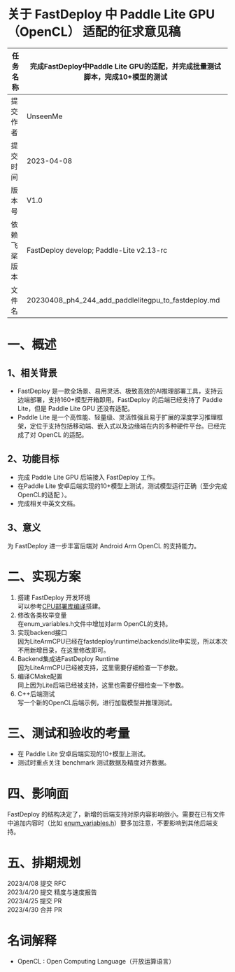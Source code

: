 # 关于 FastDeploy 中 Paddle Lite GPU（OpenCL） 适配的征求意见稿

| 任务名称                                                       | 完成FastDeploy中Paddle Lite GPU的适配，并完成批量测试脚本，完成10+模型的测试                                  | 
|----------------------------------------------------------|-------------------------------------------|
| 提交作者   | UnseenMe  | 
| 提交时间   | 2023-04-08 | 
| 版本号  | V1.0 | 
| 依赖飞桨版本 | FastDeploy develop;  Paddle-Lite v2.13-rc              | 
| 文件名  | 20230408_ph4_244_add_paddlelitegpu_to_fastdeploy.md | 


# 一、概述

## 1、相关背景

 - FastDeploy 是一款全场景、易用灵活、极致高效的AI推理部署工具，支持云边端部署，支持160+模型开箱即用。FastDeploy 的后端已经支持了 Paddle Lite，但是 Paddle Lite GPU 还没有适配。
 - Paddle Lite 是一个高性能、轻量级、灵活性强且易于扩展的深度学习推理框架，定位于支持包括移动端、嵌入式以及边缘端在内的多种硬件平台。已经完成了对 OpenCL 的适配。

## 2、功能目标

* 完成 Paddle Lite GPU 后端接入 FastDeploy 工作。
* 在Paddle Lite 安卓后端实现的10+模型上测试，测试模型运行正确（至少完成OpenCL的适配 ）。
* 完成相关中英文文档。

## 3、意义

为 FastDeploy 进一步丰富后端对 Android Arm OpenCL 的支持能力。

# 二、实现方案

 1. 搭建 FastDeploy 开发环境  
 可以参考[CPU部署库编译](https://github.com/PaddlePaddle/FastDeploy/blob/develop/docs/cn/build_and_install/cpu.md)搭建。
 1. 修改各类枚举变量  
在enum_variables.h文件中增加对arm OpenCL的支持。
 1. 实现backend接口  
 因为LiteArmCPU已经在fastdeploy\runtime\backends\lite中实现，所以本次不用新增目录，在这里修改即可。
 1. Backend集成进FastDeploy Runtime  
 因为LiteArmCPU已经被支持，这里需要仔细检查一下参数。
 1. 编译CMake配置  
 同上因为Lite后端已经被支持，这里也需要仔细检查一下参数。
 1. C++后端测试  
写一个新的OpenCL后端示例，进行加载模型并推理测试。

# 三、测试和验收的考量

 - 在 Paddle Lite 安卓后端实现的10+模型上测试。
 - 测试时重点关注 benchmark 测试数据及精度对齐数据。

# 四、影响面

FastDeploy 的结构决定了，新增的后端支持对原内容影响很小。需要在已有文件中追加内容时（比如 [enum_variables.h](https://github.com/PaddlePaddle/FastDeploy/blob/develop/fastdeploy/runtime/enum_variables.h)）要多加注意，不要影响到其他后端支持。

# 五、排期规划

2023/4/08 提交 RFC  
2023/4/20 提交 精度与速度报告  
2023/4/25 提交 PR  
2023/4/30 合并 PR  

# 名词解释

 - OpenCL : Open Computing Language（开放运算语言）
